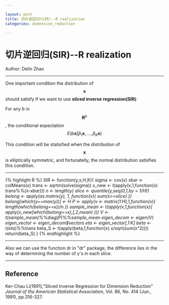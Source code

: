```yaml
---

layout: post
title: 切片逆回归(SIR)--R realization
categories: dimension_reduction

---
```


# 切片逆回归(SIR)--R realization

Author: Delin Zhao

---

One important condition the distribution of $$\mathbf{x}$$ should satisfy if we want to use **sliced inverse regression(SIR)**:

For any b in $$\mathbf{R}^{p}$$, the conditional expectation $$ E(b\mathbf{x}|\beta_{1}\mathbf{x},...,\beta_{K}\mathbf{x}) $$ 

This condition will be statisfied when the distribution of $$\mathbf{x}$$ is elliptically symmetric, and fortunatelly, the normal distribution satisfies this condition.

---

{% highlight R %}
SIR <- function(y,x,H,K){
  sigma <- cov(x)
  xbar <- colMeans(x)
  trans <- sqrtm(solve(sigma))
  x_new <- t(apply(x,1,function(x) trans%*%(x-xbar)))
  n <- length(y)
  slice <- quantile(y,seq(0,1,by = 1/H))
  belong <- apply(as.matrix(y), 1, function(x){
    sum(x>=slice)
  })
  belong[which(y==max(y))] <- H
  P <- apply(v <- matrix(1:H),1,function(x){
    length(which(belong==x))/n
  })
  sample_mean <- t(apply(v,1,function(x){
    apply(x_new[which(belong==x),],2,mean)
  }))
  V <- t(sample_mean)%*%diag(P)%*%sample_mean
  eigen_decom <- eigen(V)
  eigen_vector <- eigen_decom$vectors
  eta <- eigen_vector[,1:K]
  beta <- t(eta)%*%trans
  beta_S <- t(apply(beta,1,function(x) x/sqrt(sum(x^2))))
  return(beta_S)
}
{% endhighlight %}

---

Also we can use the function dr in "dr" package, the difference lies in the way of determining the number of y's in each slice.

---
## Reference

Ker-Chau Li(1991),"Sliced Inverse Regression for Dimension Reduction" *Journal of the American Statistical Association*, Vol. 86, No. 414 (Jun., 1991), pp.316-327.

